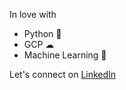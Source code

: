 In love with
- Python 🐍
- GCP ☁
- Machine Learning 👾

Let's connect on [LinkedIn](https://www.linkedin.com/in/laurenz-reitsam)
